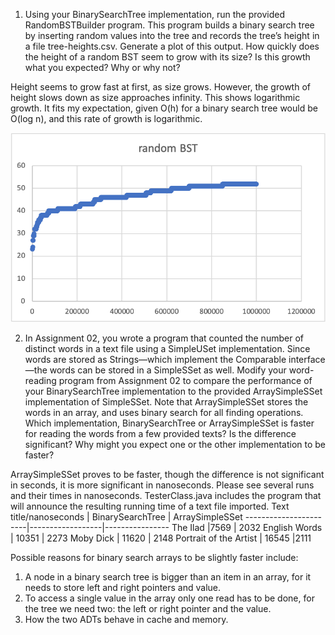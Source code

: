 1. Using your BinarySearchTree implementation, run the provided RandomBSTBuilder program. This program builds a binary search tree by inserting random values into the tree and records the tree’s height in a file tree-heights.csv. Generate a plot of this output. How quickly does the height of a random BST seem to grow with its size? Is this growth what you expected? Why or why not?

Height seems to grow fast at first, as size grows. However, the growth of height slows down as size approaches infinity.
This shows logarithmic growth.
It fits my expectation, given O(h) for a binary search tree would be O(log n), and this rate of growth is logarithmic.

![Random BST](https://github.com/luxynsun/DataStructures211/blob/main/Picture1.png)

2. In Assignment 02, you wrote a program that counted the number of distinct words in a text file using a SimpleUSet implementation. Since words are stored as Strings—which implement the Comparable interface—the words can be stored in a SimpleSSet as well. Modify your word-reading program from Assignment 02 to compare the performance of your BinarySearchTree implementation to the provided ArraySimpleSSet implementation of SimpleSSet. Note that ArraySimpleSSet stores the words in an array, and uses binary search for all finding operations. Which implementation, BinarySearchTree or ArraySimpleSSet is faster for reading the words from a few provided texts? Is the difference significant? Why might you expect one or the other implementation to be faster?

ArraySimpleSSet proves to be faster, though the difference is not significant in seconds, it is more significant in nanoseconds. 
Please see several runs and their times in nanoseconds. TesterClass.java includes the program that will announce the resulting running time of a text file imported.
Text title/nanoseconds | BinarySearchTree | ArraySimpleSSet
-----------------------|------------------|----------------
The Ilad |7569 | 2032
English Words | 10351 | 2273
Moby Dick | 11620 | 2148
Portrait of the Artist | 16545 |2111

Possible reasons for binary search arrays to be slightly faster include:
1) A node in a binary search tree is bigger than an item in an array, for it needs to store left and right pointers and value.
2) To access a single value in the array only one read has to be done, for the tree we need two: the left or right pointer and the value.
3) How the two ADTs behave in cache and memory.  
